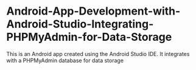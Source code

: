 # Android-App-Development-with-Android-Studio-Integrating-PHPMyAdmin-for-Data-Storage
This is an Android app created using the Android Studio IDE. It integrates with a PHPMyAdmin database for data storage
